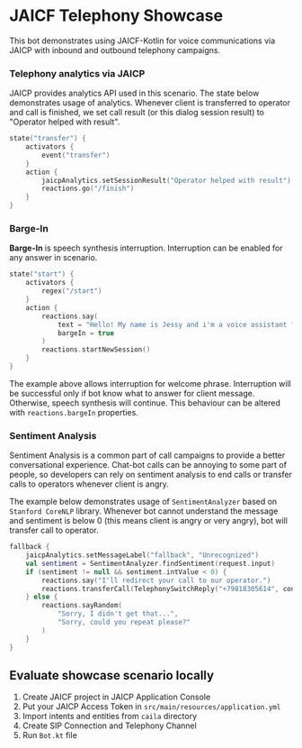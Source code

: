 # JAICF Telephony Showcase

This bot demonstrates using JAICF-Kotlin for voice communications via JAICP with inbound and outbound telephony
campaigns.

### Telephony analytics via JAICP

JAICP provides analytics API used in this scenario. The state below demonstrates usage of analytics. Whenever client is
transferred to operator and call is finished, we set call result (or this dialog session result) to "Operator helped
with result".

```kotlin
state("transfer") {
    activators {
        event("transfer")
    }
    action {
        jaicpAnalytics.setSessionResult("Operator helped with result")
        reactions.go("/finish")
    }
}
```

### Barge-In

**Barge-In** is speech synthesis interruption. Interruption can be enabled for any answer in scenario.

```kotlin
state("start") {
    activators {
        regex("/start")
    }
    action {
        reactions.say(
            text = "Hello! My name is Jessy and i'm a voice assistant for your preferred bank. How can I help you?",
            bargeIn = true
        )
        reactions.startNewSession()
    }
}
```

The example above allows interruption for welcome phrase. Interruption will be successful only if bot know what to
answer for client message. Otherwise, speech synthesis will continue. This behaviour can be altered
with `reactions.bargeIn` properties.

### Sentiment Analysis

Sentiment Analysis is a common part of call campaigns to provide a better conversational experience. Chat-bot calls can
be annoying to some part of people, so developers can rely on sentiment analysis to end calls or transfer calls to
operators whenever client is angry.

The example below demonstrates usage of `SentimentAnalyzer` based on `Stanford CoreNLP` library. Whenever bot cannot
understand the message and sentiment is below 0 (this means client is angry or very angry), bot will transfer call to
operator.

```kotlin
fallback {
    jaicpAnalytics.setMessageLabel("fallback", "Unrecognized")
    val sentiment = SentimentAnalyzer.findSentiment(request.input)
    if (sentiment != null && sentiment.intValue < 0) {
        reactions.say("I'll redirect your call to our operator.")
        reactions.transferCall(TelephonySwitchReply("+79818305614", continueCall = true, continueRecording = true))
    } else {
        reactions.sayRandom(
            "Sorry, I didn't get that...",
            "Sorry, could you repeat please?"
        )
    }
}
```

## Evaluate showcase scenario locally

1. Create JAICF project in JAICP Application Console
2. Put your JAICP Access Token in `src/main/resources/application.yml`
3. Import intents and entities from `caila` directory
4. Create SIP Connection and Telephony Channel
5. Run `Bot.kt` file